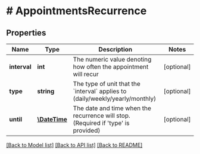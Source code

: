 # # AppointmentsRecurrence

## Properties

Name | Type | Description | Notes
------------ | ------------- | ------------- | -------------
**interval** | **int** | The numeric value denoting how often the appointment will recur | [optional]
**type** | **string** | The type of unit that the &#x60;interval&#x60; applies to (daily/weekly/yearly/monthly) | [optional]
**until** | [**\DateTime**](\DateTime.md) | The date and time when the recurrence will stop. (Required if &#39;type&#39; is provided) | [optional]

[[Back to Model list]](../../README.md#models) [[Back to API list]](../../README.md#endpoints) [[Back to README]](../../README.md)
